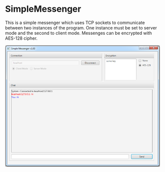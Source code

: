 # SimpleMessenger
This is a simple messenger which uses TCP sockets to communicate between two instances of the program.
One instance must be set to server mode and the second to client mode. Messenges can be encrypted with 
AES-128 cipher.

![Snapshot of the GUI](/GUI.png)